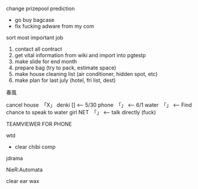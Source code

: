 change prizepool prediction

- go buy bagcase
- fix fucking adware from my com

sort most important job
1. contact all contract
2. get vital information from wiki and import into pgtestp
3. make slide for end month
4. prepare bag (try to pack, estimate space)
5. make house cleaning list (air conditioner, hidden spot, etc)
6. make plan for last july (hotel, fri list, dest)

春風

cancel
house　「X」 
denki [] <-- 5/30
phone　「」 <-- 6/1
water　「」 <-- Find chance to speak to water girl
NET　「」 <-- talk directly (fuck)


TEAMVIEWER FOR PHONE

wtd
- clear chibi comp 

jdrama

NieR:Automata

clear ear wax
